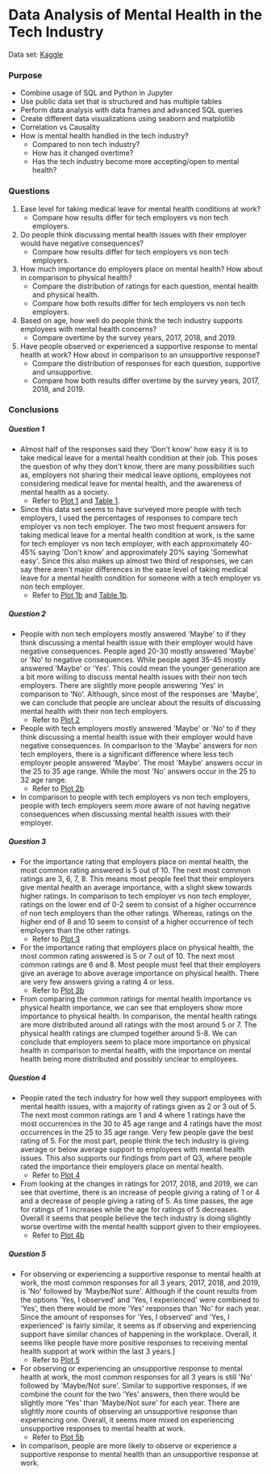 # Data Analysis of Mental Health in the Tech Industry
Data set: [Kaggle](https://www.kaggle.com/anth7310/mental-health-in-the-tech-industry)

### Purpose
- Combine usage of SQL and Python in Jupyter
- Use public data set that is structured and has multiple tables
- Perform data analysis with data frames and advanced SQL queries
- Create different data visualizations using seaborn and matplotlib
- Correlation vs Causality
- How is mental health handled in the tech industry? 
   - Compared to non tech industry?
   - How has it changed overtime? 
   - Has the tech industry become more accepting/open to mental health?

### Questions
1. Ease level for taking medical leave for mental health conditions at work?
   - Compare how results differ for tech employers vs non tech employers.
2. Do people think discussing mental health issues with their employer would have negative consequences?
   - Compare how results differ for tech employers vs non tech employers.
3. How much importance do employers place on mental health? How about in comparison to physical health? 
   - Compare the distribution of ratings for each question, mental health and physical health.
   - Compare how both results differ for tech employers vs non tech employers.
4. Based on age, how well do people think the tech industry supports employees with mental health concerns?
   - Compare overtime by the survey years, 2017, 2018, and 2019.
5. Have people observed or experienced a supportive response to mental health at work? How about in comparison to an unsupportive response?
   - Compare the distribution of responses for each question, supportive and unsupportive.
   - Compare how both results differ overtime by the survey years, 2017, 2018, and 2019.

### Conclusions

##### Question 1
- Almost half of the responses said they 'Don't know' how easy it is to take medical leave for a mental health condition at their job. This poses the question of why they don't know, there are many possibilities such as, employers not sharing their medical leave options, employees not considering medical leave for mental health, and the awareness of mental health as a society.
   - Refer to [Plot 1](https://github.com/laimich/Tech-Mental-Health-Survey-Data-Analysis/blob/master/graphs/plot1b.png) and [Table 1](https://github.com/laimich/Tech-Mental-Health-Survey-Data-Analysis/blob/master/graphs/table1b.png). 
- Since this data set seems to have surveyed more people with tech employers, I used the percentages of responses to compare tech employer vs non tech employer. The two most frequent answers for taking medical leave for a mental health condition at work, is the same for tech employer vs non tech employer, with each approximately 40-45% saying 'Don't know' and approximately 20% saying 'Somewhat easy'. Since this also makes up almost two third of responses, we can say there aren't major differences in the ease level of taking medical leave for a mental health condition for someone with a tech employer vs non tech employer. 
   - Refer to [Plot 1b](https://github.com/laimich/Tech-Mental-Health-Survey-Data-Analysis/blob/master/graphs/plot1b.png) and [Table 1b](https://github.com/laimich/Tech-Mental-Health-Survey-Data-Analysis/blob/master/graphs/table1b.png). 

##### Question 2
- People with non tech employers mostly answered 'Maybe' to if they think discussing a mental health issue with their employer would have negative consequences. People aged 20-30 mostly answered 'Maybe' or 'No' to negative consequences. While people aged 35-45 mostly answered 'Maybe' or 'Yes'. This could mean the younger generation are a bit more willing to discuss mental health issues with their non tech employers. There are slightly more people answering 'Yes' in comparison to 'No'. Although, since most of the responses are 'Maybe', we can conclude that people are unclear about the results of discussing mental health with their non tech employers. 
   - Refer to [Plot 2](https://github.com/laimich/Tech-Mental-Health-Survey-Data-Analysis/blob/master/graphs/plot2.png)
- People with tech employers mostly answered 'Maybe' or 'No' to if they think discussing a mental health issue with their employer would have negative consequences. In comparison to the 'Maybe' answers for non tech employers, there is a significant difference where less tech employer people answered 'Maybe'. The most 'Maybe' answers occur in the 25 to 35 age range. While the most 'No' answers occur in the 25 to 32 age range.
   - Refer to [Plot 2b](https://github.com/laimich/Tech-Mental-Health-Survey-Data-Analysis/blob/master/graphs/plot2b.png)
- In comparison to people with tech employers vs non tech employers, people with tech employers seem more aware of not having negative consequences when discussing mental health issues with their employer.

##### Question 3
- For the importance rating that employers place on mental health, the most common rating answered is 5 out of 10. The next most common ratings are 3, 6, 7, 8. This means most people feel that their employers give mental health an average importance, with a slight skew towards higher ratings. In comparison to tech employer vs non tech employer, ratings on the lower end of 0-2 seem to consist of a higher occurrence of non tech employers than the other ratings. Whereas, ratings on the higher end of 8 and 10 seem to consist of a higher occurrence of tech employers than the other ratings.
   - Refer to [Plot 3](https://github.com/laimich/Tech-Mental-Health-Survey-Data-Analysis/blob/master/graphs/plot3.png)
- For the importance rating that employers place on physical health, the most common rating answered is 5 or 7 out of 10. The next most common ratings are 6 and 8. Most people must feel that their employers give an average to above average importance on physical health. There are very few answers giving a rating 4 or less. 
   - Refer to [Plot 3b](https://github.com/laimich/Tech-Mental-Health-Survey-Data-Analysis/blob/master/graphs/plot3b.png)
- From comparing the common ratings for mental health importance vs physical health importance, we can see that employers show more importance to physical health. In comparison, the mental health ratings are more distributed around all ratings with the most around 5 or 7. The physical health ratings are clumped together around 5-8. We can conclude that employers seem to place more importance on physical health in comparison to mental health, with the importance on mental health being more distributed and possibly unclear to employees. 

##### Question 4
- People rated the tech industry for how well they support employees with mental health issues, with a majority of ratings given as 2 or 3 out of 5. The next most common ratings are 1 and 4 where 1 ratings have the most occurrences in the 30 to 45 age range and 4 ratings have the most occurrences in the 25 to 35 age range. Very few people gave the best rating of 5. For the most part, people think the tech industry is giving average or below average support to employees with mental health issues. This also supports our findings from part of Q3, where people rated the importance their employers place on mental health.
   - Refer to [Plot 4](https://github.com/laimich/Tech-Mental-Health-Survey-Data-Analysis/blob/master/graphs/plot4.png)
- From looking at the changes in ratings for 2017, 2018, and 2019, we can see that overtime, there is an increase of people giving a rating of 1 or 4 and a decrease of people giving a rating of 5. As time passes, the age for ratings of 1 increases while the age for ratings of 5 decreases. Overall it seems that people believe the tech industry is doing slightly worse overtime with the mental health support given to their employees.
   - Refer to [Plot 4b](https://github.com/laimich/Tech-Mental-Health-Survey-Data-Analysis/blob/master/graphs/plot4b.png)

##### Question 5
- For observing or experiencing a supportive response to mental health at work, the most common responses for all 3 years, 2017, 2018, and 2019, is 'No' followed by 'Maybe/Not sure'. Although if the count results from the options 'Yes, I observed' and 'Yes, I experienced' were combined to 'Yes', then there would be more 'Yes' responses than 'No' for each year. Since the amount of responses for 'Yes, I observed' and 'Yes, I experienced' is fairly similar, it seems as if observing and experiencing support have similar chances of happening in the workplace. Overall, it seems like people have more positive responses to receiving mental health support at work within the last 3 years.]
   - Refer to [Plot 5](https://github.com/laimich/Tech-Mental-Health-Survey-Data-Analysis/blob/master/graphs/plot5.png)
- For observing or experiencing an unsupportive response to mental health at work, the most common responses for all 3 years is still 'No' followed by 'Maybe/Not sure'. Similar to supportive responses, if we combine the count for the two 'Yes' answers,  then there would be slightly more 'Yes' than 'Maybe/Not sure' for each year. There are slightly more counts of observing an unsupportive response than experiencing one. Overall, it seems more mixed on experiencing unsupportive responses to mental health at work. 
   - Refer to [Plot 5b](https://github.com/laimich/Tech-Mental-Health-Survey-Data-Analysis/blob/master/graphs/plot5b.png)
- In comparison, people are more likely to observe or experience a supportive response to mental health than an unsupportive response at work. 
